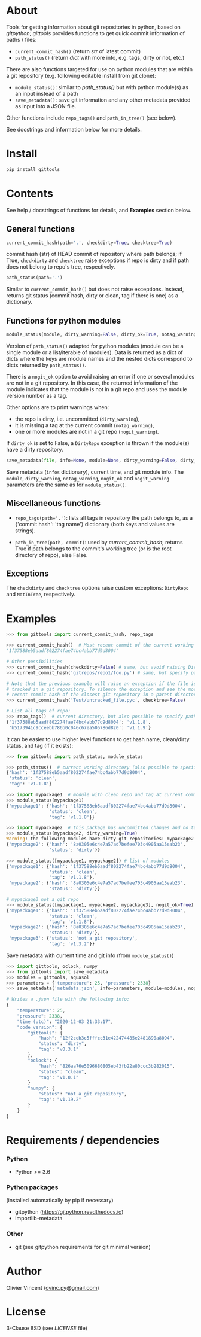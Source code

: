 # About

Tools for getting information about git repositories in python, based on *gitpython*; *gittools* provides functions to get quick commit information of paths / files:
- `current_commit_hash()` (return *str* of latest commit)
- `path_status()` (return *dict* with more info, e.g. tags, dirty or not, etc.)

There are also functions targeted for use on python modules that are within a git repository (e.g. following editable install from git clone):
- `module_status()`: similar to *path_status()* but with python module(s) as an input instead of a path
- `save_metadata()`: save git information and any other metadata provided as input into a JSON file.

Other functions include `repo_tags()` and `path_in_tree()` (see below).

See docstrings and information below for more details.


# Install

```bash
pip install gittools
```

# Contents

See help / docstrings of functions for details, and **Examples** section below.

## General functions

```python
current_commit_hash(path='.', checkdirty=True, checktree=True)
```
commit hash (str) of HEAD commit of repository where path belongs; if True, `checkdirty` and `checktree` raise exceptions if repo is dirty and if path does not belong to repo's tree, respectively.

```python
path_status(path='.')
```
Similar to `current_commit_hash()` but does not raise exceptions. Instead, returns git status (commit hash, dirty or clean, tag if there is one) as a dictionary.


## Functions for python modules

```python
module_status(module, dirty_warning=False, dirty_ok=True, notag_warning=False, nogit_ok=False, nogit_warning=False)
```
Version of `path_status()` adapted for python modules (module can be a single module or a list/iterable of modules). Data is returned as a dict of dicts where the keys are module names and the nested dicts correspond to dicts returned by `path_status()`.

There is a `nogit_ok` option to avoid raising an error if one or several modules are not in a git repository. In this case, the returned information of the module indicates that the module is not in a git repo and uses the module version number as a tag.

Other options are to print warnings when:
- the repo is dirty, i.e. uncommitted (`dirty_warning`),
- it is missing a tag at the current commit (`notag_warning`),
- one or more modules are not in a git repo (`nogit_warning`).

If `dirty_ok` is set to False, a `DirtyRepo` exception is thrown if the module(s) have a dirty repository.


```python
save_metadata(file, info=None, module=None, dirty_warning=False, dirty_ok=True, notag_warning=False, nogit_ok=False, nogit_warning=False):
```
Save metadata (`infos` dictionary), current time, and git module info. The `module`, `dirty_warning`, `notag_warning`, `nogit_ok` and `nogit_warning` parameters are the same as for `module_status()`.


## Miscellaneous functions


- `repo_tags(path='.')`: lists all tags in repository the path belongs to, as a {'commit hash': 'tag name'} dictionary (both keys and values are strings).

- `path_in_tree(path, commit)`: used by *current_commit_hash*; returns True if path belongs to the commit's working tree (or is the root directory of repo), else False.


Exceptions
----------

The `checkdirty` and `checktree` options raise custom exceptions: `DirtyRepo` and `NotInTree`, respectively.


# Examples

```python
>>> from gittools import current_commit_hash, repo_tags

>>> current_commit_hash()  # Most recent commit of the current working directory
'1f37588eb5aadf802274fae74bc4abb77d9d8004'

# Other possibilities
>>> current_commit_hash(checkdirty=False) # same, but avoid raising DirtyRepo
>>> current_commit_hash('gitrepos/repo1/foo.py') # same, but specify path/file

# Note that the previous example will raise an exception if the file is not
# tracked in a git repository. To silence the exception and see the most
# recent commit hash of the closest git repository in a parent directory:
>>> current_commit_hash('Test/untracked_file.pyc', checktree=False)

# List all tags of repo:
>>> repo_tags()  # current directory, but also possible to specify path
{'1f37588eb5aadf802274fae74bc4abb77d9d8004': 'v1.1.8',
 'b5173941c9cceebb786b0c046c67ea505786d820': 'v1.1.9'}
```

It can be easier to use higher level functions to get hash name, clean/dirty status, and tag (if it exists):
```python
>>> from gittools import path_status, module_status

>>> path_status()  # current working directory (also possible to specify path)
{'hash': '1f37588eb5aadf802274fae74bc4abb77d9d8004',
 'status': 'clean',
 'tag': 'v1.1.8'}

>>> import mypackage1  # module with clean repo and tag at current commit
>>> module_status(mypackage1)
{'mypackage1': {'hash': '1f37588eb5aadf802274fae74bc4abb77d9d8004',
                'status': 'clean',
                'tag': 'v1.1.8'}}

>>> import mypackage2  # this package has uncommitted changes and no tags
>>> module_status(mypackage2, dirty_warning=True)
Warning: the following modules have dirty git repositories: mypackage2
{'mypackage2': {'hash': '8a0305e6c4e7a57ad7befee703c4905aa15eab23',
                'status': 'dirty'}}

>>> module_status([mypackage1, mypackage2]) # list of modules
{'mypackage1': {'hash': '1f37588eb5aadf802274fae74bc4abb77d9d8004',
                'status': 'clean',
                'tag': 'v1.1.8'},
 'mypackage2': {'hash': '8a0305e6c4e7a57ad7befee703c4905aa15eab23',
                'status': 'dirty'}}

# mypackage3 not a git repo
>>> module_status([mypackage1, mypackage2, mypackage3], nogit_ok=True)
{'mypackage1': {'hash': '1f37588eb5aadf802274fae74bc4abb77d9d8004',
                'status': 'clean',
                'tag': 'v1.1.8'},
 'mypackage2': {'hash': '8a0305e6c4e7a57ad7befee703c4905aa15eab23',
                'status': 'dirty'},
 'mypackage3': {'status': 'not a git repository',
                'tag': 'v1.3.2'}}
```

Save metadata with current time and git info (from `module_status()`)
```python
>>> import gittools, oclock, numpy
>>> from gittools import save_metadata
>>> modules = gittools, aquasol
>>> parameters = {'temperature': 25, 'pressure': 2338}
>>> save_metadata('metadata.json', info=parameters, module=modules, nogit_ok=True)

# Writes a .json file with the following info:
{
    "temperature": 25,
    "pressure": 2338,
    "time (utc)": "2020-12-03 21:33:17",
    "code version": {
        "gittools": {
            "hash": "12f2ceb3c5fffcc31e422474485e2481890a8094",
            "status": "dirty",
            "tag": "v0.3.1"
        },
        "oclock": {
            "hash": "826aa76e5096680805eb43fb22a80ccc3b282015",
            "status": "clean",
            "tag": "v1.0.1"
        }
        "numpy": {
            "status": "not a git repository",
            "tag": "v1.19.2"
        }
    }
}
```


# Requirements / dependencies

### Python

- Python >= 3.6

### Python packages

(installed automatically by pip if necessary)

- gitpython (https://gitpython.readthedocs.io)
- importlib-metadata

### Other

- git (see gitpython requirements for git minimal version)


# Author

Olivier Vincent (ovinc.py@gmail.com)

# License

3-Clause BSD (see *LICENSE* file)

